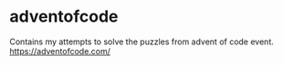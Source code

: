 # adventofcode
Contains my attempts to solve the puzzles from advent of code event. https://adventofcode.com/
